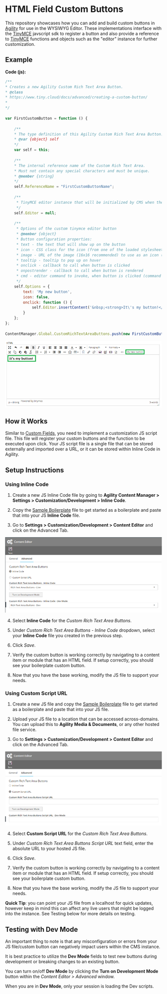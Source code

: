 # HTML Field Custom Buttons
This repository showcases how you can add and build custom buttons in [Agility](https://agilitycms.com) for use in the WYSIWYG Editor. These implementations interface with the [TinyMCE](https://www.tiny.cloud/) javscript sdk to register a button and also provide a reference to [TinyMCE](https://www.tiny.cloud/) functions and objects such as the "editor" instance for further customization.

## Example
**Code (js):**
```javascript
/**
* Creates a new Agility Custom Rich Text Area Button.
* @class
* https://www.tiny.cloud/docs/advanced/creating-a-custom-button/
* 
*/

var FirstCustomButton = function () {

    /**
    * The type definition of this Agility Custom Rich Text Area Button.
    * @var {object} self
    */
    var self = this;

    /**
    * The internal reference name of the Custom Rich Text Area.
    * Must not contain any special characters and must be unique.
    * @member {string}
    */
    self.ReferenceName = "FirstCustomButtonName";

    /**
     * TinyMCE editor instance that will be initialized by CMS when the editor is rendered.
     */
    self.Editor = null;

    /**
     * Options of the custom tinymce editor button
     * @member {object}
     * Button configuration properties:
     * text - the text that will show up on the button
     * icon - CSS class for the icon (from one of the loaded stylesheets)
     * image - URL of the image (16x16 recommended) to use as an icon (overrides icon option if defined)
     * tooltip - tooltip to pop up on hover
     * onclick - callback to call when button is clicked
     * onpostrender - callback to call when button is rendered
     * cmd - editor command to invoke, when button is clicked (command should be registered prior to this, either by editor or by you)
     */
    self.Options = {
        text: 'My new button',
        icon: false,
        onclick: function () {
            self.Editor.insertContent('&nbsp;<strong>It\'s my button!</strong>&nbsp;');
        }
    };
};

ContentManager.Global.CustomRichTextAreaButtons.push(new FirstCustomButton());
```
![Sample](screenshots/custom-buttons-example-sample-afterClick.png)

## How it Works
Similar to [Custom Fields](https://github.com/AgilityInc/CustomFields), you need to implement a customization JS script file. This file will register your custom buttons and the function to be executed upon click. Your JS script file is a single file that can be stored externally and imported over a URL, or it can be stored within Inline Code in Agility.

## Setup Instructions

### Using Inline Code
1. Create a new JS Inline Code file by going to **Agility Content Manager > Settings > Customization/Development > Inline Code**.

2. Copy the [Sample Boilerplate](sample-boilerplate.js) file to get started as a boilerplate and paste that into your JS **Inline Code** file.

3. Go to **Settings > Customization/Development > Content Editor** and click on the Advanced Tab.

![Sample](screenshots/custom-buttons-example-sample-editor.png)

4. Select **Inline Code** for the *Custom Rich Text Area Buttons*.

5. Under *Custom Rich Text Area Buttons - Inline Code* dropdown, select your **Inline Code** file you created in the previous step.

6. Click *Save*.

7. Verify the custom button is working correctly by navigating to a content item or module that has an HTML field. If setup correctly, you should see your boilerplate custom button.

8. Now that you have the base working, modify the JS file to support your needs.

### Using Custom Script URL
1. Create a new JS file and copy the [Sample Boilerplate](sample-boilerplate.js) file to get started as a boilerplate and paste that into your JS file.

2. Upload your JS file to a location that can be accessed across-domains. You can upload this to **Agility Media & Documents**, or any other hosted file service.

3. Go to **Settings > Customization/Development > Content Editor** and click on the Advanced Tab.

![Sample](screenshots/custom-buttons-example-sample-editor-2.png)

4. Select **Custom Script URL** for the *Custom Rich Text Area Buttons*.

5. Under *Custom Rich Text Area Buttons Script URL* text field, enter the absolute URL to your hosted JS file.

6. Click *Save*.

7. Verify the custom button is working correctly by navigating to a content item or module that has an HTML field. If setup correctly, you should see your boilerplate custom button.

8. Now that you have the base working, modify the JS file to support your needs. 

**Quick Tip**: you can point your JS file from a localhost for quick updates, however keep in mind this can affect any live users that might be logged into the instance. See Testing below for more details on testing.

## Testing with Dev Mode
An important thing to note is that any misconfiguration or errors from your JS file/custom button can negatively impact users within the CMS instance. 

It is best practice to utilize the **Dev Mode** fields to test new buttons during development or breaking changes to an existing button.

You can turn on/off **Dev Mode** by clicking the **Turn on Development Mode** button within the *Content Editor > Advanced* window.

When you are in **Dev Mode**, only your session is loading the Dev scripts.


